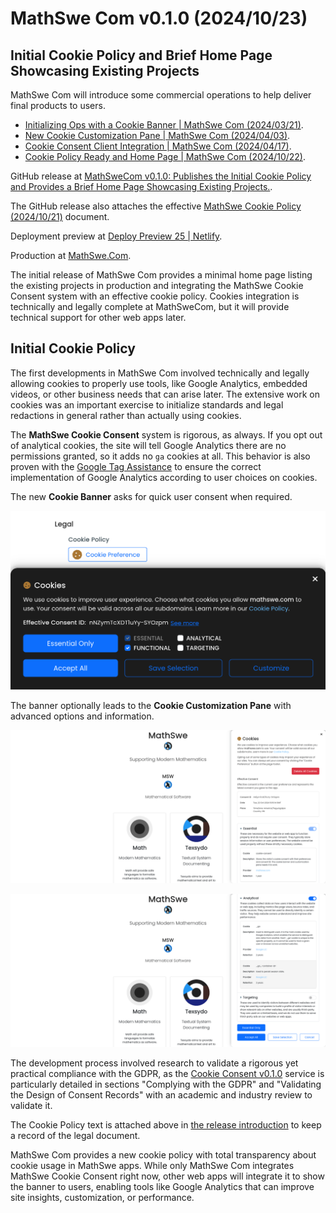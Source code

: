 <!-- Copyright (c) 2024 Tobias Briones. All rights reserved. -->
<!-- SPDX-License-Identifier: CC-BY-4.0 -->
<!-- This file is part of https://github.com/tobiasbriones/blog -->

# MathSwe Com v0.1.0 (2024/10/23)

## Initial Cookie Policy and Brief Home Page Showcasing Existing Projects

MathSwe Com will introduce some commercial operations to help deliver final
products to users.

- [Initializing Ops with a Cookie Banner \| MathSwe Com (2024/03/21)](https://blog.mathsoftware.engineer/initializing-ops-with-a-cookie-banner---mathswe-com-2024-03-21).
- [New Cookie Customization Pane \| MathSwe Com (2024/04/03)](https://blog.mathsoftware.engineer/new-cookie-customization-pane---mathswe-com-2024-04-03).
- [Cookie Consent Client Integration \| MathSwe Com (2024/04/17)](https://blog.mathsoftware.engineer/cookie-consent-client-integration---mathswe-com-2024-04-17).
- [Cookie Policy Ready and Home Page \| MathSwe Com (2024/10/22)](https://blog.mathsoftware.engineer/cookie-policy-ready-and-home-page---mathswe-com-2024-10-22).

GitHub release at
[MathSweCom v0.1.0: Publishes the Initial Cookie Policy and Provides a Brief Home Page Showcasing Existing Projects.](https://github.com/mathswe/mathswe.com/releases/tag/v0.1.0).

The GitHub release also attaches the effective
[MathSwe Cookie Policy (2024/10/21)](https://github.com/mathswe/mathswe.com/releases/download/v0.1.0/mathswe-cookie-policy-2024-10-21.pdf)
document.

Deployment preview at
[Deploy Preview 25 \| Netlify](https://deploy-preview-25--mathswe.netlify.app).

Production at [MathSwe.Com](https://mathswe.com).

The initial release of MathSwe Com provides a minimal home page listing the
existing projects in production and integrating the MathSwe Cookie Consent
system with an effective cookie policy. Cookies integration is technically and
legally complete at MathSweCom, but it will provide technical support for other
web apps later.

## Initial Cookie Policy

The first developments in MathSwe Com involved technically and legally allowing
cookies to properly use tools, like Google Analytics, embedded videos, or other
business needs that can arise later. The extensive work on cookies was an
important exercise to initialize standards and legal redactions in general
rather than actually using cookies.

The **MathSwe Cookie Consent** system is rigorous, as always. If you opt out of
analytical cookies, the site will tell Google Analytics there are no permissions
granted, so it adds no `ga` cookies at all. This behavior is also proven with
the [Google Tag Assistance](https://tagassistant.google.com)
to ensure the correct implementation of Google Analytics according to user
choices on cookies.

The new **Cookie Banner** asks for quick user consent when required.

![](images/cookie-banner-fullwidth.png)

The banner optionally leads to the **Cookie Customization Pane** with advanced
options and information.

![](images/cookie-customization.png)

![](cookie-customization-choices.png)

The development process involved research to validate a rigorous yet practical
compliance with the GDPR, as the
[Cookie Consent v0.1.0](/cookie-consent-v0-1-0---mathswe-legal-2024-03-29)
service is particularly detailed in sections "Complying with the GDPR" and
"Validating the Design of Consent Records" with an academic and industry
review to validate it.

The Cookie Policy text is attached above in
[the release introduction](#initial-cookie-policy-and-brief-home-page-showcasing-existing-projects)
to keep a record of the legal document.

MathSwe Com provides a new cookie policy with total transparency about cookie
usage in MathSwe apps. While only MathSwe Com integrates MathSwe Cookie Consent
right now, other web apps will integrate it to show the banner to users,
enabling tools like Google Analytics that can improve site insights,
customization, or performance.

